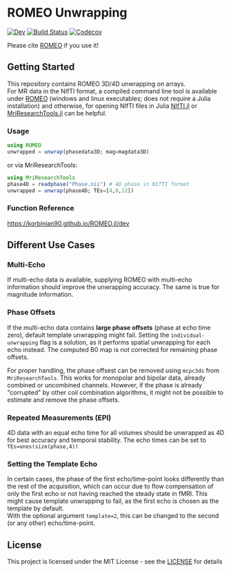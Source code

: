 # ROMEO Unwrapping
[![Dev](https://img.shields.io/badge/docs-dev-blue.svg)](https://korbinian90.github.io/ROMEO.jl/dev)
[![Build Status](https://github.com/korbinian90/ROMEO.jl/workflows/CI/badge.svg)](https://github.com/korbinian90/ROMEO.jl/actions/workflows/ci.yml)
[![Codecov](https://codecov.io/gh/korbinian90/ROMEO.jl/branch/master/graph/badge.svg)](https://codecov.io/gh/korbinian90/ROMEO.jl)

Please cite [ROMEO](https://onlinelibrary.wiley.com/doi/10.1002/mrm.28563) if you use it!

## Getting Started

This repository contains ROMEO 3D/4D unwrapping on arrays.  
For MR data in the NIfTI format, a compiled command line tool is available under [ROMEO](https://github.com/korbinian90/ROMEO) (windows and linux executables; does not require a Julia installation) and otherwise, for opening NIfTI files in Julia [NIfTI.jl](https://github.com/JuliaIO/NIfTI.jl) or [MriResearchTools.jl](https://github.com/korbinian90/MriResearchTools.jl) can be helpful.

### Usage

```julia
using ROMEO
unwrapped = unwrap(phasedata3D; mag=magdata3D)
```

or via MriResearchTools:

```julia
using MriResearchTools
phase4D = readphase("Phase.nii") # 4D phase in NIfTI format
unwrapped = unwrap(phase4D; TEs=[4,8,12])
```

### Function Reference
https://korbinian90.github.io/ROMEO.jl/dev

## Different Use Cases
### Multi-Echo
If multi-echo data is available, supplying ROMEO with multi-echo information should improve the unwrapping accuracy. The same is true for magnitude information.

### Phase Offsets
If the multi-echo data contains **large phase offsets** (phase at echo time zero), default template unwrapping might fail. Setting the `individual-unwrapping` flag is a solution, as it performs spatial unwrapping for each echo instead. The computed B0 map is not corrected for remaining phase offsets.

For proper handling, the phase offsest can be removed using `mcpc3ds` from `MriResearchTools`. This works for monopolar and bipolar data, already combined or uncombined channels. However, if the phase is already "corrupted" by other coil combination algorithms, it might not be possible to estimate and remove the phase offsets.

### Repeated Measurements (EPI)
4D data with an equal echo time for all volumes should be unwrapped as 4D for best accuracy and temporal stability. The echo times can be set to `TEs=ones(size(phase,4))`

### Setting the Template Echo
In certain cases, the phase of the first echo/time-point looks differently than the rest of the acquisition, which can occur due to flow compensation of only the first echo or not having reached the steady state in fMRI. This might cause template unwrapping to fail, as the first echo is chosen as the template by default.  
With the optional argument `template=2`, this can be changed to the second (or any other) echo/time-point.

## License
This project is licensed under the MIT License - see the [LICENSE](https://github.com/korbinian90/ROMEO.jl/blob/master/LICENSE) for details
